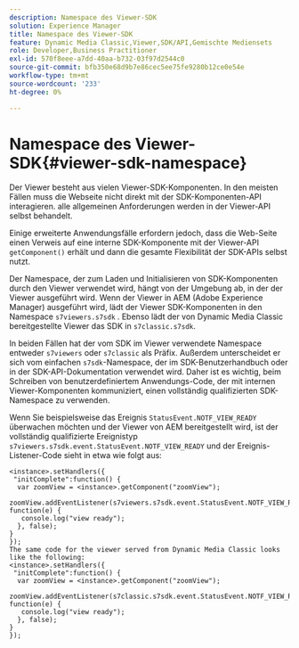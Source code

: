 ```yaml
---
description: Namespace des Viewer-SDK
solution: Experience Manager
title: Namespace des Viewer-SDK
feature: Dynamic Media Classic,Viewer,SDK/API,Gemischte Mediensets
role: Developer,Business Practitioner
exl-id: 570f8eee-a7dd-40aa-b732-03f97d2544c0
source-git-commit: bfb350e68d9b7e86cec5ee75fe9280b12ce0e54e
workflow-type: tm+mt
source-wordcount: '233'
ht-degree: 0%

---
```


# Namespace des Viewer-SDK{#viewer-sdk-namespace}

Der Viewer besteht aus vielen Viewer-SDK-Komponenten. In den meisten Fällen muss die Webseite nicht direkt mit der SDK-Komponenten-API interagieren. alle allgemeinen Anforderungen werden in der Viewer-API selbst behandelt.

Einige erweiterte Anwendungsfälle erfordern jedoch, dass die Web-Seite einen Verweis auf eine interne SDK-Komponente mit der Viewer-API `getComponent()` erhält und dann die gesamte Flexibilität der SDK-APIs selbst nutzt.

Der Namespace, der zum Laden und Initialisieren von SDK-Komponenten durch den Viewer verwendet wird, hängt von der Umgebung ab, in der der Viewer ausgeführt wird. Wenn der Viewer in AEM (Adobe Experience Manager) ausgeführt wird, lädt der Viewer SDK-Komponenten in den Namespace `s7viewers.s7sdk` . Ebenso lädt der von Dynamic Media Classic bereitgestellte Viewer das SDK in `s7classic.s7sdk`.

In beiden Fällen hat der vom SDK im Viewer verwendete Namespace entweder `s7viewers` oder `s7classic` als Präfix. Außerdem unterscheidet er sich vom einfachen `s7sdk`-Namespace, der im SDK-Benutzerhandbuch oder in der SDK-API-Dokumentation verwendet wird. Daher ist es wichtig, beim Schreiben von benutzerdefiniertem Anwendungs-Code, der mit internen Viewer-Komponenten kommuniziert, einen vollständig qualifizierten SDK-Namespace zu verwenden.

Wenn Sie beispielsweise das Ereignis `StatusEvent.NOTF_VIEW_READY` überwachen möchten und der Viewer von AEM bereitgestellt wird, ist der vollständig qualifizierte Ereignistyp `s7viewers.s7sdk.event.StatusEvent.NOTF_VIEW_READY` und der Ereignis-Listener-Code sieht in etwa wie folgt aus:

```
<instance>.setHandlers({ 
 "initComplete":function() { 
  var zoomView = <instance>.getComponent("zoomView"); 
   zoomView.addEventListener(s7viewers.s7sdk.event.StatusEvent.NOTF_VIEW_READY, function(e) { 
   console.log("view ready"); 
  }, false); 
} 
}); 
The same code for the viewer served from Dynamic Media Classic looks like the following: 
<instance>.setHandlers({ 
 "initComplete":function() { 
  var zoomView = <instance>.getComponent("zoomView"); 
   zoomView.addEventListener(s7classic.s7sdk.event.StatusEvent.NOTF_VIEW_READY, function(e) { 
   console.log("view ready"); 
  }, false); 
} 
});
```
